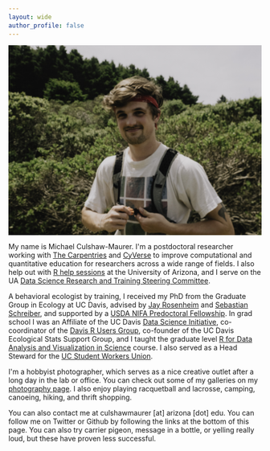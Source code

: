 ```yaml
---
layout: wide
author_profile: false
---
```


<img align="center" src="/assets/images/Lightroom_JPEG_Exports/website-1080864.jpg" alt="Photo of me" class="full">

My name is Michael Culshaw-Maurer. I'm a postdoctoral researcher working with [The Carpentries](https://carpentries.org/) and [CyVerse](https://cyverse.org/) to improve computational and quantitative education for researchers across a wide range of fields. I also help out with [R help sessions](https://jcoliver.github.io/learn-r/schedule) at the University of Arizona, and I serve on the UA [Data Science Research and Training Steering Committee](https://datascience.arizona.edu/steering-committee). 

A behavioral ecologist by training, I received my PhD from the Graduate Group in Ecology at UC Davis, advised by [Jay Rosenheim](https://rosenheim.faculty.ucdavis.edu/) and [Sebastian Schreiber](http://www.eve.ucdavis.edu/sschreiber/), and supported by a [USDA NIFA Predoctoral Fellowship](https://nifa.usda.gov/funding-opportunity/agriculture-and-food-research-initiative-education-workforce-development). In grad school I was an Affiliate of the UC Davis [Data Science Initiative](http://datascience.ucdavis.edu/), co-coordinator of the [Davis R Users Group](https://d-rug.github.io/), co-founder of the UC Davis Ecological Stats Support Group, and I taught the graduate level [R for Data Analysis and Visualization in Science](https://mcmaurer.github.io/R-DAVIS-3.0/index.html) course. I also served as a Head Steward for the [UC Student Workers Union](http://www.uaw2865.org/).

I'm a hobbyist photographer, which serves as a nice creative outlet after a long day in the lab or office. You can check out some of my galleries on my [photography page](https://mcmaurer.github.io/Photography/). I also enjoy playing racquetball and lacrosse, camping, canoeing, hiking, and thrift shopping.

You can also contact me at culshawmaurer [at] arizona [dot] edu. You can follow me on Twitter or Github by following the links at the bottom of this page. You can also try carrier pigeon, message in a bottle, or yelling really loud, but these have proven less successful.
